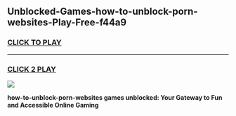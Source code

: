 
## Unblocked-Games-how-to-unblock-porn-websites-Play-Free-f44a9
<h3>
<a href="https://premium76.site?title=how-to-unblock-porn-websites&ref=23A">CLICK TO PLAY</a></h3>
<hr>

<h3>
<a href="https://premium76.site?title=how-to-unblock-porn-websites&ref=23A">CLICK 2 PLAY</a>
  
</h3>

<a href="https://premium76.site?title=how-to-unblock-porn-websites&ref=23A"><img src="https://clearcache.store/games.png"></a>


**how-to-unblock-porn-websites games unblocked: Your Gateway to Fun and Accessible Online Gaming**

